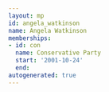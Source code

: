 ```yaml
---
layout: mp
id: angela_watkinson
name: Angela Watkinson
memberships:
- id: con
  name: Conservative Party
  start: '2001-10-24'
  end: 
autogenerated: true
---
```


